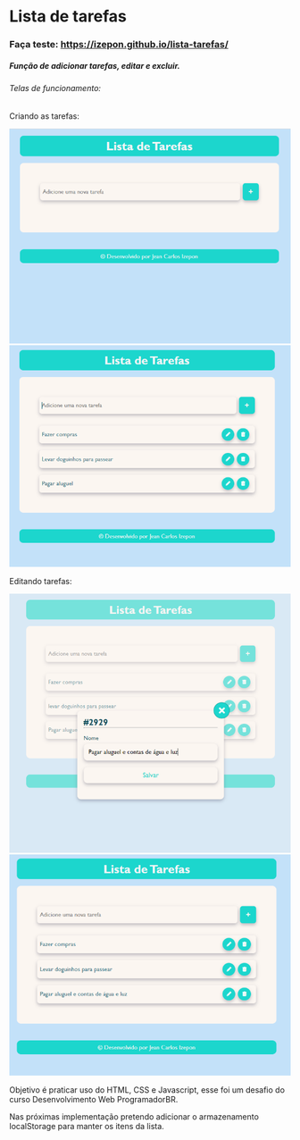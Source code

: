 # Lista de tarefas

### Faça teste:  https://izepon.github.io/lista-tarefas/

##### Função de adicionar tarefas, editar e excluir.

###### Telas de funcionamento:

Criando as tarefas:

![](https://github.com/izepon/lista-tarefas/blob/master/img/inicio.PNG)
![](https://github.com/izepon/lista-tarefas/blob/master/img/criando-lista.PNG)

Editando tarefas:

![](https://github.com/izepon/lista-tarefas/blob/master/img/editando-item-lista.PNG)
![](https://github.com/izepon/lista-tarefas/blob/master/img/editando-item-lista2.PNG)

Objetivo é praticar uso do HTML, CSS e Javascript, esse foi um desafio do curso Desenvolvimento Web ProgramadorBR.

Nas próximas implementação pretendo adicionar o armazenamento localStorage para manter os itens da lista.
